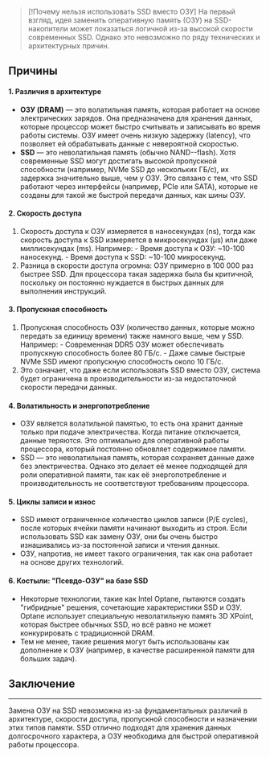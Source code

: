 > [!Почему нельзя использовать SSD вместо ОЗУ]
> На первый взгляд, идея заменить оперативную память (ОЗУ) на SSD-накопители может показаться логичной из-за высокой скорости современных SSD. Однако это невозможно по ряду технических и архитектурных причин. 
## Причины
#### 1. Различия в архитектуре
   - **ОЗУ (DRAM)** — это волатильная память, которая работает на основе электрических зарядов. Она предназначена для хранения данных, которые процессор может быстро считывать и записывать во время работы системы. ОЗУ имеет очень низкую задержку (latency), что позволяет ей обрабатывать данные с невероятной скоростью.
   - **SSD** — это неволатильная память (обычно NAND--flash). Хотя современные SSD могут достигать высокой пропускной способности (например, NVMe SSD до нескольких ГБ/с), их задержка значительно выше, чем у ОЗУ. Это связано с тем, что SSD работают через интерфейсы (например, PCIe или SATA), которые не созданы для такой же быстрой передачи данных, как шины ОЗУ.
#### 2. Скорость доступа
   1. Скорость доступа к ОЗУ измеряется в наносекундах (ns), тогда как скорость доступа к SSD измеряется в микросекундах (µs) или даже миллисекундах (ms). Например:
     - Время доступа к ОЗУ: ~10-100 наносекунд.
     - Время доступа к SSD: ~10-100 микросекунд.
   2. Разница в скорости доступа огромна: ОЗУ примерно в 100 000 раз быстрее SSD. Для процессора такая задержка была бы критичной, поскольку он постоянно нуждается в быстрых данных для выполнения инструкций.
#### 3. Пропускная способность
   1. Пропускная способность ОЗУ (количество данных, которые можно передать за единицу времени) также намного выше, чем у SSD. Например:
     - Современная DDR5 ОЗУ может обеспечивать пропускную способность более 80 ГБ/с.
     - Даже самые быстрые NVMe SSD имеют пропускную способность около 10 ГБ/с.
   2. Это означает, что даже если использовать SSD вместо ОЗУ, система будет ограничена в производительности из-за недостаточной скорости передачи данных.
#### 4. Волатильность и энергопотребление
   - ОЗУ является волатильной памятью, то есть она хранит данные только при подаче электричества. Когда питание отключается, данные теряются. Это оптимально для оперативной работы процессора, который постоянно обновляет содержимое памяти.
   - SSD — это неволатильная память, которая сохраняет данные даже без электричества. Однако это делает её менее подходящей для роли оперативной памяти, так как её энергопотребление и производительность не соответствуют требованиям процессора.
#### 5. Циклы записи и износ
   - SSD имеют ограниченное количество циклов записи (P/E cycles), после которых ячейки памяти начинают выходить из строя. Если использовать SSD как замену ОЗУ, они бы очень быстро изнашивались из-за постоянной записи и чтения данных.
   - ОЗУ, напротив, не имеет такого ограничения, так как она работает на основе других технологий.
#### 6. Костыли: "Псевдо-ОЗУ" на базе SSD
   - Некоторые технологии, такие как Intel Optane, пытаются создать "гибридные" решения, сочетающие характеристики SSD и ОЗУ. Optane использует специальную неволатильную память 3D XPoint, которая быстрее обычных SSD, но всё равно не может конкурировать с традиционной DRAM.
   - Тем не менее, такие решения могут быть использованы как дополнение к ОЗУ (например, в качестве расширенной памяти для больших задач).
## Заключение
---
Замена ОЗУ на SSD невозможна из-за фундаментальных различий в архитектуре, скорости доступа, пропускной способности и назначении этих типов памяти. SSD отлично подходят для хранения данных долгосрочного характера, а ОЗУ необходима для быстрой оперативной работы процессора.